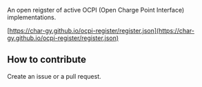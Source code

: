 An open reigster of active OCPI (Open Charge Point Interface) implementations.

[https://char-gy.github.io/ocpi-register/register.json](https://char-gy.github.io/ocpi-register/register.json)

## How to contribute

Create an issue or a pull request.
